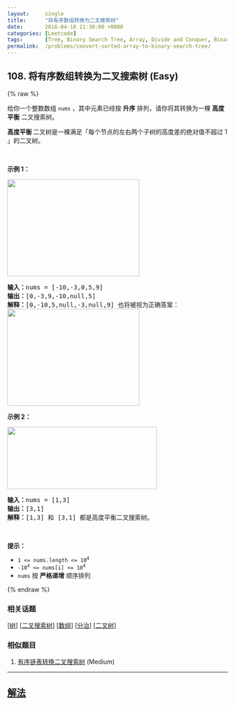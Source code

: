```yaml
---
layout:     single
title:      "将有序数组转换为二叉搜索树"
date:       2016-04-18 21:30:00 +0800
categories: [Leetcode]
tags:       [Tree, Binary Search Tree, Array, Divide and Conquer, Binary Tree]
permalink:  /problems/convert-sorted-array-to-binary-search-tree/
---
```


## 108. 将有序数组转换为二叉搜索树 (Easy)

{% raw %}

<p>给你一个整数数组 <code>nums</code> ，其中元素已经按 <strong>升序</strong> 排列，请你将其转换为一棵 <strong>高度平衡</strong> 二叉搜索树。</p>

<p><strong>高度平衡 </strong>二叉树是一棵满足「每个节点的左右两个子树的高度差的绝对值不超过 1 」的二叉树。</p>

<p> </p>

<p><strong>示例 1：</strong></p>
<img alt="" src="https://assets.leetcode.com/uploads/2021/02/18/btree1.jpg" style="width: 302px; height: 222px;" />
<pre>
<strong>输入：</strong>nums = [-10,-3,0,5,9]
<strong>输出：</strong>[0,-3,9,-10,null,5]
<strong>解释：</strong>[0,-10,5,null,-3,null,9] 也将被视为正确答案：
<img alt="" src="https://assets.leetcode.com/uploads/2021/02/18/btree2.jpg" style="width: 302px; height: 222px;" />
</pre>

<p><strong>示例 2：</strong></p>
<img alt="" src="https://assets.leetcode.com/uploads/2021/02/18/btree.jpg" style="width: 342px; height: 142px;" />
<pre>
<strong>输入：</strong>nums = [1,3]
<strong>输出：</strong>[3,1]
<strong>解释：</strong>[1,3] 和 [3,1] 都是高度平衡二叉搜索树。
</pre>

<p> </p>

<p><strong>提示：</strong></p>

<ul>
	<li><code>1 <= nums.length <= 10<sup>4</sup></code></li>
	<li><code>-10<sup>4</sup> <= nums[i] <= 10<sup>4</sup></code></li>
	<li><code>nums</code> 按 <strong>严格递增</strong> 顺序排列</li>
</ul>

{% endraw %}

### 相关话题
  [[树](https://github.com/awesee/leetcode/tree/main/tag/tree/README.md)]
  [[二叉搜索树](https://github.com/awesee/leetcode/tree/main/tag/binary-search-tree/README.md)]
  [[数组](https://github.com/awesee/leetcode/tree/main/tag/array/README.md)]
  [[分治](https://github.com/awesee/leetcode/tree/main/tag/divide-and-conquer/README.md)]
  [[二叉树](https://github.com/awesee/leetcode/tree/main/tag/binary-tree/README.md)]

### 相似题目
  1. [有序链表转换二叉搜索树](/problems/convert-sorted-list-to-binary-search-tree) (Medium)

---

## [解法](https://github.com/awesee/leetcode/tree/main/problems/convert-sorted-array-to-binary-search-tree)
